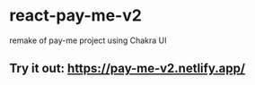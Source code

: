 # react-pay-me-v2
remake of pay-me project using Chakra UI
## Try it out: https://pay-me-v2.netlify.app/
